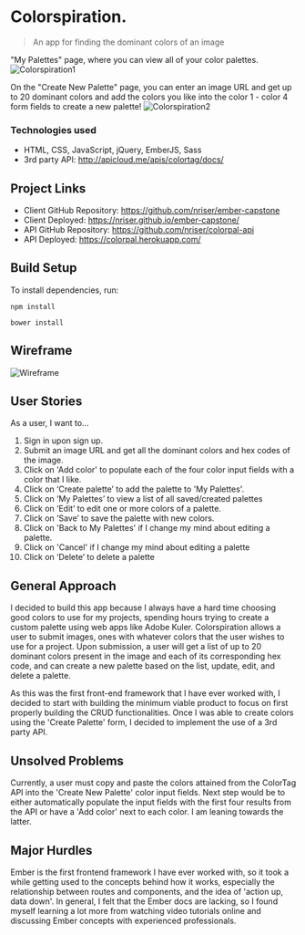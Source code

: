 # Colorspiration.
> An app for finding the dominant colors of an image

"My Palettes" page, where you can view all of your color palettes.
![Colorspiration1](https://s3.us-east-2.amazonaws.com/wdi-nikki-projects/colorspiration1.png)

On the "Create New Palette" page, you can enter an image URL and get up to 20 dominant colors and add the colors you like into the color 1 - color 4 form fields to create a new palette!
![Colorspiration2](https://s3.us-east-2.amazonaws.com/wdi-nikki-projects/colorspiration2.png)


### Technologies used
- HTML, CSS, JavaScript, jQuery, EmberJS, Sass
- 3rd party API: http://apicloud.me/apis/colortag/docs/

## Project Links

- Client GitHub Repository: https://github.com/nriser/ember-capstone
- Client Deployed: https://nriser.github.io/ember-capstone/
- API GitHub Repository: https://github.com/nriser/colorpal-api
- API Deployed: https://colorpal.herokuapp.com/

## Build Setup

To install dependencies, run:

```
npm install

bower install
```

## Wireframe

![Wireframe](https://s3.us-east-2.amazonaws.com/wdi-nikki-projects/capstone_wireframe.JPG)

## User Stories

As a user, I want to…
1. Sign in upon sign up.
2. Submit an image URL and get all the dominant colors and hex codes of the image.
3. Click on 'Add color' to populate each of the four color input fields with a color that I like.
5. Click on ‘Create palette’ to add the palette to 'My Palettes'.
5. Click on ‘My Palettes’ to view a list of all saved/created palettes
6. Click on ‘Edit’ to edit one or more colors of a palette.
7. Click on ‘Save’ to save the palette with new colors.
8. Click on 'Back to My Palettes' if I change my mind about editing a palette.
9. Click on 'Cancel' if I change my mind about editing a palette
10. Click on ‘Delete’ to delete a palette

## General Approach

I decided to build this app because I always have a hard time choosing good colors to use for my projects, spending hours trying to create a custom palette using web apps like Adobe Kuler. Colorspiration allows a user to submit images, ones with whatever colors that the user wishes to use for a project. Upon submission, a user will get a list of up to 20 dominant colors present in the image and each of its corresponding hex code, and can create a new palette based on the list, update, edit, and delete a palette.

As this was the first front-end framework that I have ever worked with, I decided to start with building the minimum viable product to focus on first properly building the CRUD functionalities. Once I was able to create colors using the 'Create Palette' form, I decided to implement the use of a 3rd party API.

## Unsolved Problems
Currently, a user must copy and paste the colors attained from the ColorTag API into the 'Create New Palette' color input fields. Next step would be to either automatically populate the input fields with the first four results from the API or have a 'Add color' next to each color. I am leaning towards the latter.

## Major Hurdles
Ember is the first frontend framework I have ever worked with, so it took a while getting used to the concepts behind how it works, especially the relationship between routes and components, and the idea of 'action up, data down'. In general, I felt that the Ember docs are lacking, so I found myself learning a lot more from watching video tutorials online and discussing Ember concepts with experienced professionals.
